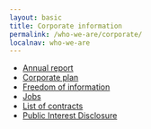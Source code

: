 ```yaml
---
layout: basic
title: Corporate information
permalink: /who-we-are/corporate/
localnav: who-we-are
---
```


<ul class="list-small">
  <li>
    <a href="{{site.baseurl}}/who-we-are/corporate/annual-report/">Annual report</a>
  </li>
  <li>
    <a href="{{site.baseurl}}/who-we-are/corporate/plan/">Corporate plan</a>
  </li>
  <li>
    <a href="{{site.baseurl}}/who-we-are/corporate/freedom-of-information/">Freedom of information</a>
  </li>
  <li>
    <a href="{{site.baseurl}}/who-we-are/corporate/jobs/">Jobs</a>
  </li>
  <li>
    <a href="{{site.baseurl}}/who-we-are/corporate/contracts/">List of contracts</a>
  </li>
  <li>
    <a href="{{site.baseurl}}/who-we-are/corporate/public-interest-disclosure/">Public Interest Disclosure</a>
  </li>
</ul>
